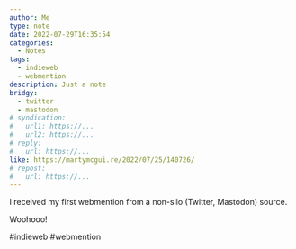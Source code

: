 ```yaml
---
author: Me
type: note
date: 2022-07-29T16:35:54
categories:
  - Notes
tags:
  - indieweb
  - webmention
description: Just a note
bridgy:
  - twitter
  - mastodon
# syndication:
#   url1: https://...
#   url2: https://...
# reply:
#   url: https://...
like: https://martymcgui.re/2022/07/25/140726/
# repost:
#   url: https://...
---
```


I received my first webmention from a non-silo (Twitter, Mastodon) source.

Woohooo!

#indieweb #webmention
